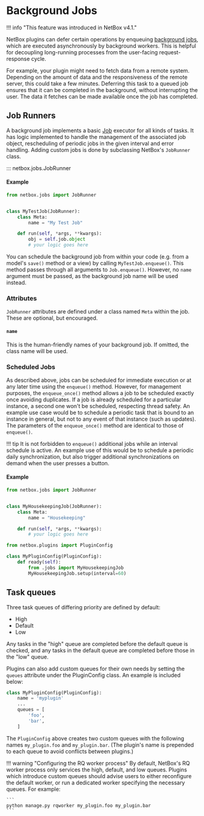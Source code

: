 # Background Jobs

!!! info "This feature was introduced in NetBox v4.1."

NetBox plugins can defer certain operations by enqueuing [background jobs](../../features/background-jobs.md), which are executed asynchronously by background workers. This is helpful for decoupling long-running processes from the user-facing request-response cycle.

For example, your plugin might need to fetch data from a remote system. Depending on the amount of data and the responsiveness of the remote server, this could take a few minutes. Deferring this task to a queued job ensures that it can be completed in the background, without interrupting the user. The data it fetches can be made available once the job has completed.

## Job Runners

A background job implements a basic [Job](../../models/core/job.md) executor for all kinds of tasks. It has logic implemented to handle the management of the associated job object, rescheduling of periodic jobs in the given interval and error handling. Adding custom jobs is done by subclassing NetBox's `JobRunner` class.

::: netbox.jobs.JobRunner

#### Example

```python title="jobs.py"
from netbox.jobs import JobRunner


class MyTestJob(JobRunner):
    class Meta:
        name = "My Test Job"

    def run(self, *args, **kwargs):
        obj = self.job.object
        # your logic goes here
```

You can schedule the background job from within your code (e.g. from a model's `save()` method or a view) by calling `MyTestJob.enqueue()`. This method passes through all arguments to `Job.enqueue()`. However, no `name` argument must be passed, as the background job name will be used instead.

### Attributes

`JobRunner` attributes are defined under a class named `Meta` within the job. These are optional, but encouraged.

#### `name`

This is the human-friendly names of your background job. If omitted, the class name will be used.

### Scheduled Jobs

As described above, jobs can be scheduled for immediate execution or at any later time using the `enqueue()` method. However, for management purposes, the `enqueue_once()` method allows a job to be scheduled exactly once avoiding duplicates. If a job is already scheduled for a particular instance, a second one won't be scheduled, respecting thread safety. An example use case would be to schedule a periodic task that is bound to an instance in general, but not to any event of that instance (such as updates). The parameters of the `enqueue_once()` method are identical to those of `enqueue()`.

!!! tip
    It is not forbidden to `enqueue()` additional jobs while an interval schedule is active. An example use of this would be to schedule a periodic daily synchronization, but also trigger additional synchronizations on demand when the user presses a button.

#### Example

```python title="jobs.py"
from netbox.jobs import JobRunner


class MyHousekeepingJob(JobRunner):
    class Meta:
        name = "Housekeeping"

    def run(self, *args, **kwargs):
        # your logic goes here
```

```python title="__init__.py"
from netbox.plugins import PluginConfig

class MyPluginConfig(PluginConfig):
    def ready(self):
        from .jobs import MyHousekeepingJob
        MyHousekeepingJob.setup(interval=60)
```

## Task queues

Three task queues of differing priority are defined by default:

* High
* Default
* Low

Any tasks in the "high" queue are completed before the default queue is checked, and any tasks in the default queue are completed before those in the "low" queue.

Plugins can also add custom queues for their own needs by setting the `queues` attribute under the PluginConfig class. An example is included below:

```python
class MyPluginConfig(PluginConfig):
    name = 'myplugin'
    ...
    queues = [
        'foo',
        'bar',
    ]
```

The `PluginConfig` above creates two custom queues with the following names `my_plugin.foo` and `my_plugin.bar`. (The plugin's name is prepended to each queue to avoid conflicts between plugins.)

!!! warning "Configuring the RQ worker process"
    By default, NetBox's RQ worker process only services the high, default, and low queues. Plugins which introduce custom queues should advise users to either reconfigure the default worker, or run a dedicated worker specifying the necessary queues. For example:
    
    ```
    python manage.py rqworker my_plugin.foo my_plugin.bar
    ```
